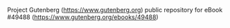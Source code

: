 Project Gutenberg (https://www.gutenberg.org) public repository for eBook #49488 (https://www.gutenberg.org/ebooks/49488)
